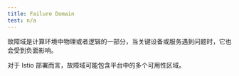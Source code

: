```yaml
---
title: Failure Domain
test: n/a
---
```


故障域是计算环境中物理或者逻辑的一部分，当关键设备或服务遇到问题时，它也会受到负面影响。

对于 Istio 部署而言，故障域可能包含平台中的多个可用性区域。
